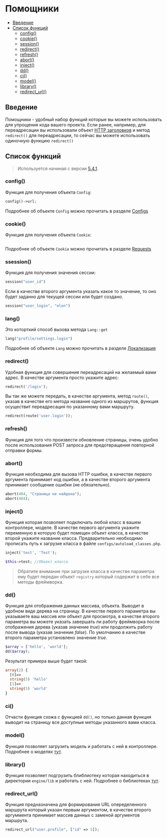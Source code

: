 # Помощники

- [Введение](#Введение)
- [Список функций](#Список-функций)
    - [config()](#config)
	- [cookie()](#cookie)
	- [session()](#session)
	- [redirect()](#redirect)
	- [refresh()](#refresh)
	- [abort()](#abort)
	- [inject()](#inject)
	- [dd()](#dd)
	- [ci()](#ci)
	- [model()](#model)
	- [library()](#library)
	- [redirect_url()](#redirect_url)

<a name="Введение"></a>

## Введение

Помощники - удобный набор функций которые вы можете использовать для упрощения кода вашего проекта. Если ранее, например, для переадресации вы использовали объект <a href="/docs/5.5/responses">HTTP заголовков</a> и метод `redirect()` для переадресации, то сейчас вы можете использовать одиночную функцию `redirect()`

<a name="Список функций"></a>

## Список функций

> Используется начиная с версии <a href="https://github.com/maksa988/MyUCP/releases/tag/v5.4.1">5.4.1</a>.

<a name="config"></a>

### config()

Функция для получения объекта `Config`:

```php
config()->url;
```

Подробнее об объекте `Config` можно прочитать в разделе <a href="/docs/5.5/configs">Configs</a>

<a name="cookie"></a>

### cookie()

Функция для получения объекта `Cookie`:

```phpcookie("token")
```

Подробнее об объекте `Cookie` можно прочитать в разделе <a href="/docs/5.5/requests">Requests</a>

<a name="session"></a>

### ssession()

Функция для получения значения сессии:

```php
session("user_id")
```

Если в качестве второго аргумента указать какое то значение, то оно будет заданно для текущей сессии или будет создано.

```php 
session("user_login", "elon")
```

<a name="lang"></a>

### lang()

Это которткий способ вызова метода `Lang::get`

```php
lang("profile/settings.login")
```

Подробнее об объекте <code>Lang</code> можно прочитать в разделе <a href="/docs/5.5/localization">Локализация</a>

<a name="redirect"></a>

### redirect()

Удобная функция для совершения переадресаций на желаемый вами адрес. В качестве аргумента просто укажите адрес:

```php
redirect('/login');
```

Вы так же можете передать, в качестве аргумента, метод `route()`, указав в качестве его метода название одного из маршрутов, функция осуществит переадресация по указанному вами маршруту.

```php
redirect(route('user.login'));
```

<a name="refresh"></a>

### refresh()

Функция для того что произвести обновление страницы, очень удобно после использования POST запроса для предотвращения повторной отправки формы.

<a name="abort"></a>

### abort()

Функция необходима для вызова HTTP ошибки, в качестве первого аргумента принимает код ошибки, а в качестве второго аргумента принимает сообщение ошибки (не обязательно).

```php
abort(404, "Страница не найдена");
abort(404);
```

<a name="inject"></a>

### inject()

Функция которая позволяет подключать любой класс в вашем контроллере, моделе. В качестве первого аргумента укажите переменную в которую будет помещен объект класса, в качестве второй укажите название класса. Предварительно необходимо прописать путь к загрузке класса в файле `configs/autoload_classes.php`.

```php
inject('test', 'Test');

$this->test; //Объект класса
```

> Обратите внимание при загрузке класса в качестве параметра ему будет передан объект `registry` который содержит в себе все методы фреймворка.

<a name="dd"></a>

### dd()

Функция для отображения данных массива, объекта. Выводит в удобном виде дерева на страницу. В качестве первого параметра вы указываете ваш массив или объект для просмотра, в качестве второго параметра вы можете указать завершать ли работу фреймворка после отображения дерева (указав значение <em>true</em>) или продолжить работу после вывода (указав значение <em>false</em>). По умолчанию в качестве второго параметра установлено значение <em>true</em>.

```php
$array = ['hello', 'world'];
dd($array);
```

Результат примера выше будет такой:

```php
array(2) {
  [0]=>
  string(5) 'hello'
  [1]=>
  string(5) 'world'
}
```

<a name="ci"></a>

### ci()

Отчасти функция схожа с функцией `dd()`, но только данная функция выводит на страницу все доступные методы указанного вами класса.

<a name="model"></a>

### model()

Функция позволяет загрузить модель и работать с ней в контроллере. Подробнее о моделях <a href="/docs/5.5/model">тут</a>.

<a name="library"></a>

### library()

Функция позволяет подгрузить блиблиотеку которая находиться в директории `engine/lib` и работать с ней. Подробнее о библиотеках <a href="/docs/5.5/libraries">тут</a>.

<a name="redirect_url"></a>

### redirect_url()

Функция предназначена для формирования URL опеределенного маршрута который указан первым аргументом, в качестве второго аргуммента принимает массив данных с заменой аргументов маршрута.

```php
redirect_url("user.profile", ["id" => 5]);
```